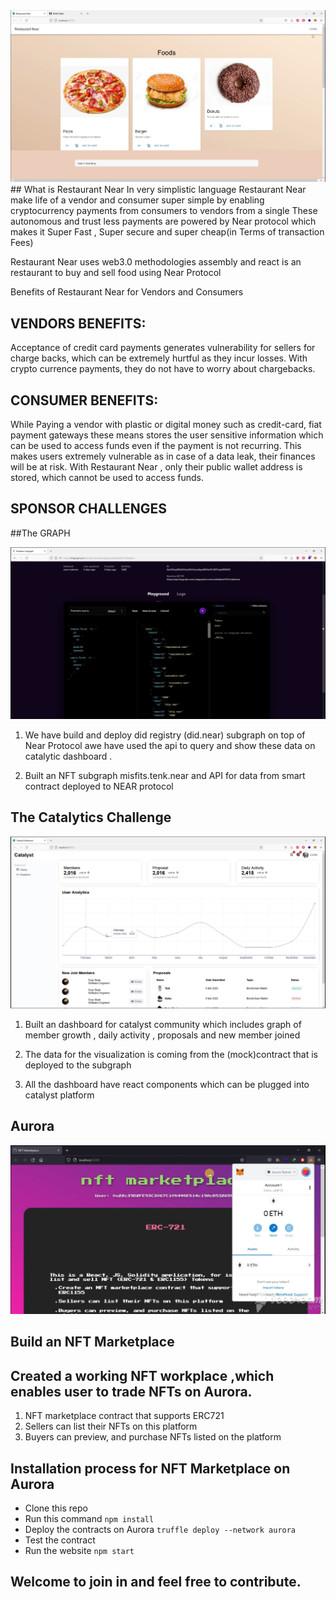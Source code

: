 <img src='./screenshot/restaurantnear.jpg' />
## What is Restaurant Near
In very simplistic language Restaurant Near make life of a vendor and consumer super simple by enabling  cryptocurrency payments from consumers to vendors from a single These autonomous and trust less payments are powered by Near protocol which makes it Super Fast , Super secure and super cheap(in Terms of transaction Fees)

Restaurant Near uses web3.0 methodologies assembly and react is an restaurant to buy and sell food using Near Protocol

Benefits of Restaurant Near for Vendors and Consumers

## VENDORS BENEFITS:

Acceptance of credit card payments generates vulnerability  for sellers for charge backs, which can be extremely hurtful as they incur losses. With crypto currence payments, they do not have to worry about chargebacks.

## CONSUMER BENEFITS:

While Paying a vendor with plastic or digital money such as credit-card, fiat payment gateways these means stores the user sensitive information which can be used to access funds even if the payment is not recurring. This makes users extremely vulnerable as in case of a data leak, their finances will be at risk. With Restaurant Near , only their public wallet address is stored, which cannot be used to access funds.
## SPONSOR CHALLENGES

##The GRAPH

<img src='./screenshot/graph.jpg' />

1.	We have build and deploy did registry (did.near) subgraph  on top of Near Protocol awe have used the api to query and show these data on catalytic dashboard . 

2.	Built an NFT subgraph misfits.tenk.near  and API for data from smart contract deployed to NEAR protocol


## The Catalytics Challenge

<img src='./screenshot/catalyst.jpg' />

1.	Built an dashboard for catalyst community which includes graph of member growth , daily activity , proposals and new member joined 

2.	The data for the visualization is coming from the (mock)contract that is deployed to the subgraph

3.	All the dashboard have react components which can be plugged into catalyst platform

## Aurora

<img src='./screenshot/nftmarketplaceaurora.jpg' />

## Build an NFT Marketplace 
## Created a working NFT workplace ,which enables user to trade NFTs on Aurora.

1.	NFT marketplace contract that supports ERC721 
2.	Sellers can list their NFTs on this platform
3.	Buyers can preview, and purchase NFTs listed on the platform

## Installation process for NFT Marketplace on Aurora
- Clone this repo
- Run this command `npm install`
- Deploy the contracts on Aurora `truffle deploy --network aurora`
- Test the contract 
- Run the website `npm start`



## Welcome to join in and feel free to contribute.
